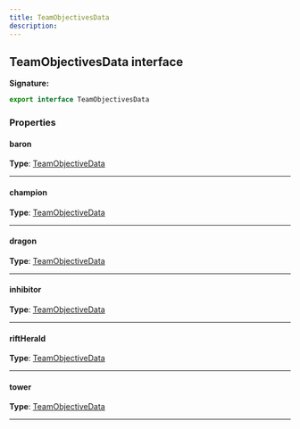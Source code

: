 ```yaml
---
title: TeamObjectivesData
description: 
---
```


## TeamObjectivesData interface



**Signature:**

```ts
export interface TeamObjectivesData 
```

### Properties

#### baron



**Type**: [TeamObjectiveData](/shieldbow/api/TeamObjectiveData.html)

---

#### champion



**Type**: [TeamObjectiveData](/shieldbow/api/TeamObjectiveData.html)

---

#### dragon



**Type**: [TeamObjectiveData](/shieldbow/api/TeamObjectiveData.html)

---

#### inhibitor



**Type**: [TeamObjectiveData](/shieldbow/api/TeamObjectiveData.html)

---

#### riftHerald



**Type**: [TeamObjectiveData](/shieldbow/api/TeamObjectiveData.html)

---

#### tower



**Type**: [TeamObjectiveData](/shieldbow/api/TeamObjectiveData.html)

---

